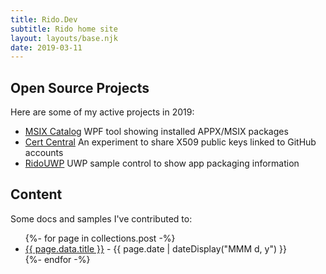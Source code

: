```yaml
---
title: Rido.Dev
subtitle: Rido home site
layout: layouts/base.njk
date: 2019-03-11
---
```



## Open Source Projects

Here are some of my active projects in 2019:

- [MSIX Catalog](https://github.com/ridomin/msix-catalog) WPF tool showing installed APPX/MSIX packages
- [Cert Central](https://x509online.azurewebsites.net) An experiment to share X509 public keys linked to GitHub accounts
- [RidoUWP](https://github.com/ridomin/ridouwp) UWP sample control to show app packaging information

## Content

Some docs and samples I've contributed to:

<ul class="listing">
{%- for page in collections.post -%}
  <li>
    <a href="{{ page.url }}">{{ page.data.title }}</a> -
    <time datetime="{{ page.date }}">{{ page.date | dateDisplay("MMM d, y") }}</time>
  </li>
{%- endfor -%}
</ul>




